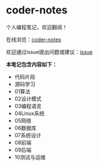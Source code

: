 # coder-notes

个人编程笔记，欢迎翻阅！

在线浏览：[coder-notes](https://givedrug.github.io/coder-notes/)

欢迎通过issue提出问题或建议：[issue](https://github.com/givedrug/coder-notes/issues)

**本笔记包含内容如下：**
- 代码片段
- 源码学习
- 01算法
- 02设计模式
- 03编程语言
- 04Linux系统
- 05网络
- 06数据库
- 07系统设计
- 08前端
- 09后端
- 10测试与运维
